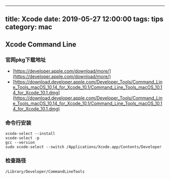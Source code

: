 
---
title: Xcode
date: 2019-05-27 12:00:00
tags: tips
category: mac
---

## Xcode Command Line

### 官网pkg下载地址
- [https://developer.apple.com/download/more/](https://developer.apple.com/download/more/)
- [https://download.developer.apple.com/Developer_Tools/Command_Line_Tools_macOS_10.14_for_Xcode_10.1/Command_Line_Tools_macOS_10.14_for_Xcode_10.1.dmg](https://download.developer.apple.com/Developer_Tools/Command_Line_Tools_macOS_10.14_for_Xcode_10.1/Command_Line_Tools_macOS_10.14_for_Xcode_10.1.dmg)

### 命令行安装
```
xcode-select --install
xcode-select -p
gcc --version
sudo xcode-select --switch /Applications/Xcode.app/Contents/Developer
```

### 检查路径
`/Library/Developer/CommandLineTools`
